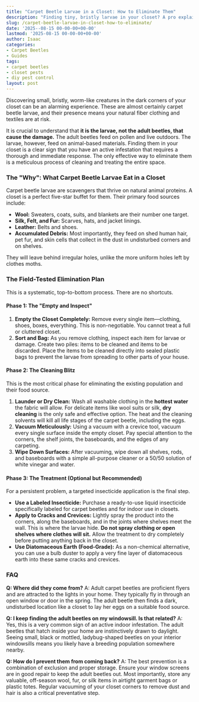 ```yaml
---
title: "Carpet Beetle Larvae in a Closet: How to Eliminate Them"
description: "Finding tiny, bristly larvae in your closet? A pro explains what carpet beetle larvae are, why they're there, and the essential, step-by-step plan to eliminate them."
slug: /carpet-beetle-larvae-in-closet-how-to-eliminate/
date: '2025--08-15 00-00-00+00-00'
lastmod: '2025-08-15 00-00-00+00-00'
author: Isaac
categories:
- Carpet Beetles
- Guides
tags:
- carpet beetles
- closet pests
- diy pest control
layout: post
---
```

Discovering small, bristly, worm-like creatures in the dark corners of your closet can be an alarming experience. These are almost certainly carpet beetle larvae, and their presence means your natural fiber clothing and textiles are at risk.

It is crucial to understand that **it is the larvae, not the adult beetles, that cause the damage.** The adult beetles feed on pollen and live outdoors. The larvae, however, feed on animal-based materials. Finding them in your closet is a clear sign that you have an active infestation that requires a thorough and immediate response. The only effective way to eliminate them is a meticulous process of cleaning and treating the entire space.

### The "Why": What Carpet Beetle Larvae Eat in a Closet

Carpet beetle larvae are scavengers that thrive on natural animal proteins. A closet is a perfect five-star buffet for them. Their primary food sources include:

*   **Wool:** Sweaters, coats, suits, and blankets are their number one target.
*   **Silk, Felt, and Fur:** Scarves, hats, and jacket linings.
*   **Leather:** Belts and shoes.
*   **Accumulated Debris:** Most importantly, they feed on shed human hair, pet fur, and skin cells that collect in the dust in undisturbed corners and on shelves.

They will leave behind irregular holes, unlike the more uniform holes left by clothes moths.

### The Field-Tested Elimination Plan

This is a systematic, top-to-bottom process. There are no shortcuts.

#### Phase 1: The "Empty and Inspect"

1.  **Empty the Closet Completely:** Remove every single item—clothing, shoes, boxes, everything. This is non-negotiable. You cannot treat a full or cluttered closet.
2.  **Sort and Bag:** As you remove clothing, inspect each item for larvae or damage. Create two piles: items to be cleaned and items to be discarded. Place the items to be cleaned directly into sealed plastic bags to prevent the larvae from spreading to other parts of your house.

#### Phase 2: The Cleaning Blitz

This is the most critical phase for eliminating the existing population and their food source.

1.  **Launder or Dry Clean:** Wash all washable clothing in the **hottest water** the fabric will allow. For delicate items like wool suits or silk, **dry cleaning** is the only safe and effective option. The heat and the cleaning solvents will kill all life stages of the carpet beetle, including the eggs.
2.  **Vacuum Meticulously:** Using a vacuum with a crevice tool, vacuum every single surface inside the empty closet. Pay special attention to the corners, the shelf joints, the baseboards, and the edges of any carpeting.
3.  **Wipe Down Surfaces:** After vacuuming, wipe down all shelves, rods, and baseboards with a simple all-purpose cleaner or a 50/50 solution of white vinegar and water.

#### Phase 3: The Treatment (Optional but Recommended)

For a persistent problem, a targeted insecticide application is the final step.

*   **Use a Labeled Insecticide:** Purchase a ready-to-use liquid insecticide specifically labeled for carpet beetles and for indoor use in closets.
*   **Apply to Cracks and Crevices:** Lightly spray the product into the corners, along the baseboards, and in the joints where shelves meet the wall. This is where the larvae hide. **Do not spray clothing or open shelves where clothes will sit.** Allow the treatment to dry completely before putting anything back in the closet.
*   **Use Diatomaceous Earth (Food-Grade):** As a non-chemical alternative, you can use a bulb duster to apply a very fine layer of diatomaceous earth into these same cracks and crevices.

### FAQ

**Q: Where did they come from?**
A: Adult carpet beetles are proficient flyers and are attracted to the lights in your home. They typically fly in through an open window or door in the spring. The adult beetle then finds a dark, undisturbed location like a closet to lay her eggs on a suitable food source.

**Q: I keep finding the adult beetles on my windowsill. Is that related?**
A: Yes, this is a very common sign of an active indoor infestation. The adult beetles that hatch inside your home are instinctively drawn to daylight. Seeing small, black or mottled, ladybug-shaped beetles on your interior windowsills means you likely have a breeding population somewhere nearby.

**Q: How do I prevent them from coming back?**
A: The best prevention is a combination of exclusion and proper storage. Ensure your window screens are in good repair to keep the adult beetles out. Most importantly, store any valuable, off-season wool, fur, or silk items in airtight garment bags or plastic totes. Regular vacuuming of your closet corners to remove dust and hair is also a critical preventative step.